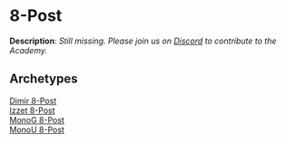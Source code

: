 <!-- This page is automatically generated by Myr: do not update it manually. -->
<!-- Changes directly applied here will be lost. -->
<!-- If you plan to update this page, please update the template at https://github.com/Pauperformance/pauperformance-bot -->
<!-- Templates can be found under pauperformance-bot/resources/templates/ -->
# 8-Post

**Description**: _Still missing. Please join us on [Discord](https://discord.gg/fYQbpjjkQ3) to contribute to the Academy._

## **Archetypes**

[Dimir 8-Post](../archetypes/Dimir%208-Post.html)  
[Izzet 8-Post](../archetypes/Izzet%208-Post.html)  
[MonoG 8-Post](../archetypes/MonoG%208-Post.html)  
[MonoU 8-Post](../archetypes/MonoU%208-Post.html)  

